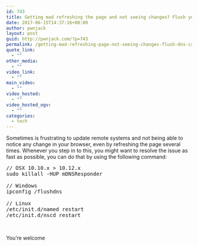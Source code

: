 ```yaml
---
id: 743
title: Getting mad refreshing the page and not seeing changes? Flush your DNS cache
date: 2017-06-15T14:37:16+00:00
author: pwnjack
layout: post
guid: http://pwnjack.com/?p=743
permalink: /getting-mad-refreshing-page-not-seeing-changes-flush-dns-cache/
quote_link:
  - ""
other_media:
  - ""
video_link:
  - ""
main_video:
  - ""
video_hosted:
  - ""
video_hosted_ogv:
  - ""
categories:
  - tech
---
```

Sometimes is frustrating to update remote systems and not being able to notice any change in your browser, even by refreshing the page several times. Whenever you step in to this, you might want to resolve the issue as fast as possible, you can do that by using the following command:

<pre class="brush: bash; title: ; notranslate" title="">// OSX 10.10.x &gt; 10.12.x
sudo killall -HUP mDNSResponder

// Windows
ipconfig /flushdns

// Linux
/etc/init.d/named restart
/etc/init.d/nscd restart
</pre>

&nbsp;

You&#8217;re welcome